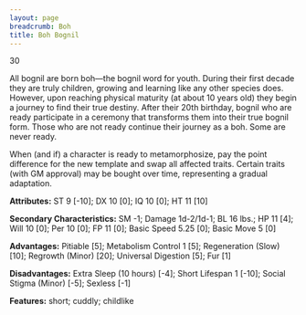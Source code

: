```yaml
---
layout: page
breadcrumb: Boh
title: Boh Bognil
---
```


<points>30</points>

All bognil are born boh—the bognil word for youth.  During their first decade they are truly children, growing and learning like any other species does.  However, upon reaching physical maturity (at about 10 years old) they begin a journey to find their true destiny.   After their 20th birthday, bognil who are ready participate in a ceremony that transforms them into their true bognil form.  Those who are not ready continue their journey as a boh.  Some are never ready.

When (and if) a character is ready to metamorphosize, pay the point difference for the new template and swap all affected traits.  Certain traits (with GM approval) may be bought over time, representing a gradual adaptation.

**Attributes:**  ST 9 [-10]; DX 10 [0]; IQ 10 [0]; HT 11 [10]

**Secondary Characteristics:**  SM -1; Damage 1d-2/1d-1; BL 16 lbs.; HP 11 [4]; Will 10 [0]; Per 10 [0]; FP 11 [0]; Basic Speed 5.25 [0]; Basic Move 5 [0]

**Advantages:**  Pitiable [5]; Metabolism Control 1 [5]; Regeneration (Slow) [10]; Regrowth (Minor) [20]; Universal Digestion [5]; Fur [1]

**Disadvantages:**  Extra Sleep (10 hours) [-4]; Short Lifespan 1 [-10]; Social Stigma (Minor) [-5]; Sexless [-1]

**Features:**  short; cuddly; childlike
